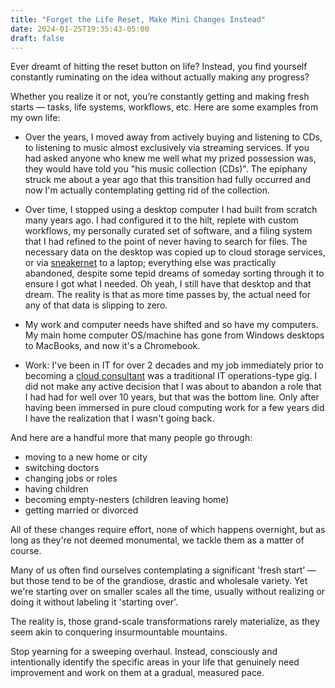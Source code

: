 ```yaml
---
title: "Forget the Life Reset, Make Mini Changes Instead"
date: 2024-01-25T19:35:43-05:00
draft: false
---
```


Ever dreamt of hitting the reset button on life? Instead, you find yourself constantly ruminating on the idea without actually making any progress?

Whether you realize it or not, you’re constantly getting and making fresh starts — tasks, life systems, workflows, etc. Here are some examples from my own life:

- Over the years, I moved away from actively buying and listening to CDs, to listening to music almost exclusively via streaming services. If you had asked anyone who knew me well what my prized possession was, they would have told you "his music collection (CDs)". The epiphany struck me about a year ago that this transition had fully occurred and now I'm actually contemplating getting rid of the collection.

- Over time, I stopped using a desktop computer I had built from scratch many years ago. I had configured it to the hilt, replete with custom workflows, my personally curated set of software, and a filing system that I had refined to the point of never having to search for files.
  The necessary data on the desktop was copied up to cloud storage services, or via [sneakernet](https://en.wikipedia.org/wiki/Sneakernet) to a laptop; everything else was practically abandoned, despite some tepid dreams of someday sorting through it to ensure I got what I needed. Oh yeah, I still have that desktop and that dream. The reality is that as more time passes by, the actual need for any of that data is slipping to zero.

- My work and computer needs have shifted and so have my computers. My main home computer OS/machine has gone from Windows desktops to MacBooks, and now it's a Chromebook.

- Work: I've been in IT for over 2 decades and my job immediately prior to becoming a [cloud consultant](/hire-me) was a traditional IT operations-type gig. I did not make any active decision that I was about to abandon a role that I had had for well over 10 years, but that was the bottom line. Only after having been immersed in pure cloud computing work for a few years did I have the realization that I wasn't going back.

And here are a handful more that many people go through:

- moving to a new home or city
- switching doctors
- changing jobs or roles
- having children
- becoming empty-nesters (children leaving home)
- getting married or divorced

All of these changes require effort, none of which happens overnight, but as long as they're not deemed monumental, we tackle them as a matter of course.

Many of us often find ourselves contemplating a significant 'fresh start’ — but those tend to be of the grandiose, drastic and wholesale variety. Yet we're starting over on smaller scales all the time, usually without realizing or doing it without labeling it 'starting over'.

The reality is, those grand-scale transformations rarely materialize, as they seem akin to conquering insurmountable mountains.

Stop yearning for a sweeping overhaul. Instead, consciously and intentionally identify the specific areas in your life that genuinely need improvement and work on them at a gradual, measured pace.
